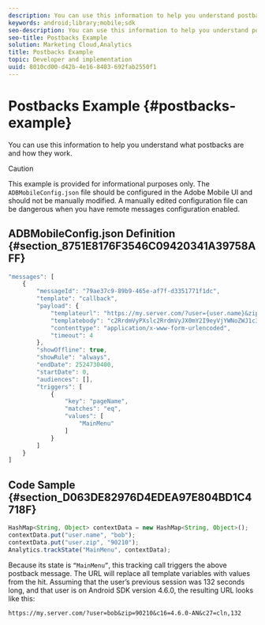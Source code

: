 ```yaml
---
description: You can use this information to help you understand postbacks are and how they work.
keywords: android;library;mobile;sdk
seo-description: You can use this information to help you understand postbacks are and how they work.
seo-title: Postbacks Example
solution: Marketing Cloud,Analytics
title: Postbacks Example
topic: Developer and implementation
uuid: 8010cd00-d42b-4e16-8403-692fab2550f1
---
```


# Postbacks Example {#postbacks-example}

You can use this information to help you understand what postbacks are and how they work.

>[!CAUTION]
>
>This example is provided for informational purposes only. The `ADBMobileConfig.json` file should be configured in the Adobe Mobile UI and should not be manually modified. A manually edited configuration file can be dangerous when you have remote messages configuration enabled.

## ADBMobileConfig.json Definition {#section_8751E8176F3546C09420341A39758AFF}

```js
"messages": [ 
    { 
        "messageId": "79ae37c9-89b9-465e-af7f-d3351771f1dc", 
        "template": "callback", 
        "payload": {  
            "templateurl": "https://my.server.com/?user={user.name}&zip={user.zip}&c16={%sdkver%}&c27=cln,{a.PrevSessionLength}", 
            "templatebody": "c2RrdmVyPXslc2RrdmVyJX0mY2I9eyVjYWNoZWJ1c3QlfSZjbGllbnRJZD17bi5jbGllbnQuaWR9JnRzPXsldGltZXN0YW1wVSV9JnRzej17JXRpbWVzdGFtcFolfQ==", 
            "contenttype": "application/x-www-form-urlencoded",  
            "timeout": 4 
        }, 
        "showOffline": true, 
        "showRule": "always", 
        "endDate": 2524730400, 
        "startDate": 0, 
        "audiences": [], 
        "triggers": [ 
            { 
                "key": "pageName", 
                "matches": "eq", 
                "values": [ 
                    "MainMenu" 
                ] 
            } 
        ] 
    } 
] 

```

## Code Sample {#section_D063DE82976D4EDEA97E804BD1C4718F}

```js
HashMap<String, Object> contextData = new HashMap<String, Object>(); 
contextData.put("user.name", "bob"); 
contextData.put("user.zip", "90210"); 
Analytics.trackState("MainMenu", contextData);
```

Because its state is `“MainMenu”`, this tracking call triggers the above postback message. The URL will replace all template variables with values from the hit. Assuming that the user’s previous session was 132 seconds long, and that user is on Android SDK version 4.6.0, the resulting URL looks like this:

`https://my.server.com/?user=bob&zip=90210&c16=4.6.0-AN&c27=cln,132` 
